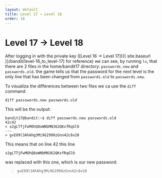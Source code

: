 ```yaml
---
layout: default
title: Level 17 → Level 18
order: 18
---
```


# Level 17 → Level 18
After logging in with the private key ([Level 16 → Level 17]({{ site.baseurl }}/bandit/level-16_to_level-17) for reference) we can see, by running `ls`, that there are 2 files in the home/bandit17 directory:
`passwords.new` and `passwords.old`. the game tells us that the password for the next level is the only line that has been changed from `passwords.old` to `passwords.new`.

To visualiza the differences between two files we ca use the `diff` command:

`diff passswords.new passwords.old`

This will be the output:

```
bandit17@bandit:~$ diff passwords.new passwords.old
42c42
< x2gLTTjFwMOhQ8oWNbMN362QKxfRqGlO
---
> gvE89l3AhAhg3Mi9G2990zGnn42c8v20
```

This means that on line 42 this line

`x2gLTTjFwMOhQ8oWNbMN362QKxfRqGlO`

was replaced with this one, which is our new password:

> `gvE89l3AhAhg3Mi9G2990zGnn42c8v20`